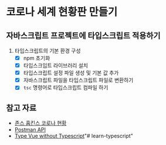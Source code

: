 # 코로나 세계 현황판 만들기

## 자바스크립트 프로젝트에 타입스크립트 적용하기

1. 타입스크립트의 기본 환경 구성
    -[x] npm 초기화
    -[x] 타입스크입트 라이브러리 설치
    -[x] 타입스크립트 설정 파일 생성 및 기본 값 추가
    -[x] 자바스크립트 파일을 타입스크립트 파일로 변환하기
    -[x] `tsc` 명령어로 타입스크립트 컴파일 하기

## 참고 자료

- [존스 홉킨스 코로나 현황](https://www.arcgis.com/apps/opsdashboard/index.html#/bda7594740fd40299423467b48e9ecf6)
- [Postman API](https://documenter.getpostman.com/view/10808728/SzS8rjbc?version=latest#27454960-ea1c-4b91-a0b6-0468bb4e6712)
- [Type Vue without Typescript](https://blog.usejournal.com/type-vue-without-typescript-b2b49210f0b)"# learn-typescript" 
